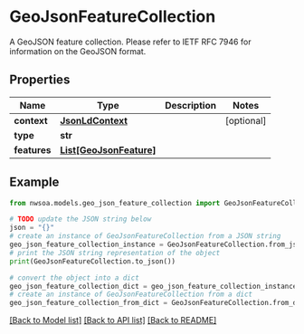 # GeoJsonFeatureCollection

A GeoJSON feature collection. Please refer to IETF RFC 7946 for information on the GeoJSON format.

## Properties

Name | Type | Description | Notes
------------ | ------------- | ------------- | -------------
**context** | [**JsonLdContext**](JsonLdContext.md) |  | [optional] 
**type** | **str** |  | 
**features** | [**List[GeoJsonFeature]**](GeoJsonFeature.md) |  | 

## Example

```python
from nwsoa.models.geo_json_feature_collection import GeoJsonFeatureCollection

# TODO update the JSON string below
json = "{}"
# create an instance of GeoJsonFeatureCollection from a JSON string
geo_json_feature_collection_instance = GeoJsonFeatureCollection.from_json(json)
# print the JSON string representation of the object
print(GeoJsonFeatureCollection.to_json())

# convert the object into a dict
geo_json_feature_collection_dict = geo_json_feature_collection_instance.to_dict()
# create an instance of GeoJsonFeatureCollection from a dict
geo_json_feature_collection_from_dict = GeoJsonFeatureCollection.from_dict(geo_json_feature_collection_dict)
```
[[Back to Model list]](../README.md#documentation-for-models) [[Back to API list]](../README.md#documentation-for-api-endpoints) [[Back to README]](../README.md)


